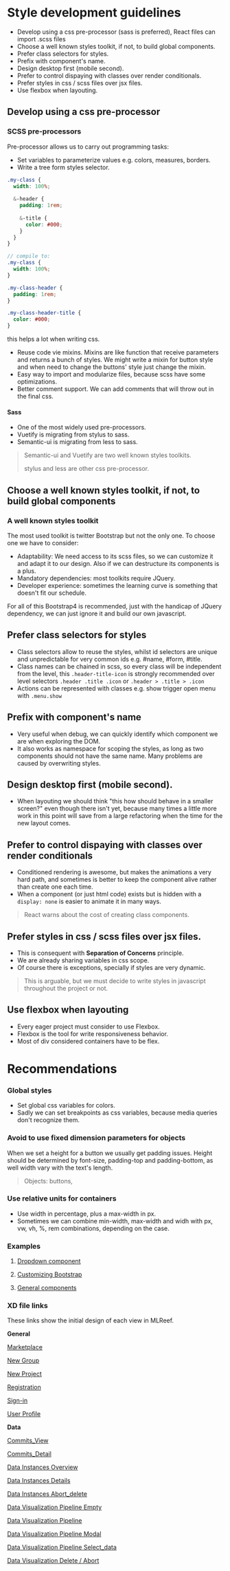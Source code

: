 Style development guidelines
===

* Develop using a css pre-processor (sass is preferred), React files can import .scss files
* Choose a well known styles toolkit, if not, to build global components.
* Prefer class selectors for styles.
* Prefix with component's name.
* Design desktop first (mobile second).
* Prefer to control dispaying with classes over render conditionals.
* Prefer styles in css / scss files over jsx files.
* Use flexbox when layouting.

Develop using a css pre-processor
---

### SCSS pre-processors
Pre-processor allows us to carry out programming tasks:
* Set variables to parameterize values e.g. colors, measures, borders.
* Write a tree form styles selector.

```scss
.my-class {
  width: 100%;
  
  &-header {
    padding: 1rem;
    
    &-title {
      color: #000;
    }
  }
}

// compile to:
.my-class {
  width: 100%;
}

.my-class-header {
  padding: 1rem;
}

.my-class-header-title {
  color: #000;
}

```

this helps a lot when writing css.

* Reuse code vie mixins. Mixins are like function that receive parameters and returns a bunch of styles.
We might write a mixin for button style and when need to change the buttons' style 
just change the mixin.
* Easy way to import and modularize files, because scss have some optimizations.
* Better comment support. We can add comments that will throw out in the final css.
  
#### Sass
* One of the most widely used pre-processors.
* Vuetify is migrating from stylus to sass.
* Semantic-ui is migrating from less to sass.

> Semantic-ui and Vuetify are two well known styles toolkits.
>
> stylus and less are other css pre-processor.


Choose a well known styles toolkit, if not, to build global components
---
### A well known styles toolkit
The most used toolkit is twitter Bootstrap but not the only one. To choose one we have to consider:
* Adaptability: We need access to its scss files, so we can customize it and adapt it
to our design. Also if we can destructure its components is a plus.
* Mandatory dependencies: most toolkits require JQuery.
* Developer experience: sometimes the learning curve is something that doesn't fit
our schedule.

For all of this Bootstrap4 is recommended, just with the handicap of JQuery dependency, 
we can just ignore it and build our own javascript.


Prefer class selectors for styles
---
* Class selectors allow to reuse the styles, whilst id selectors are unique and unpredictable for
very common ids e.g. #name, #form, #title.
* Class names can be chained in scss, so every class will be independent from the level,
this `.header-title-icon` is strongly recommended over level selectors 
`.header .title .icon` or `.header > .title > .icon`
* Actions can be represented with classes e.g. show trigger open menu with `.menu.show`

Prefix with component's name
---
* Very useful when debug, we can quickly identify which component we are when exploring
the DOM.
* It also works as namespace for scoping the styles, as long as two components should not
have the same name. Many problems are caused by overwriting styles. 

Design desktop first (mobile second).
---
* When layouting we should think "this how should behave in a smaller screen?" even though
there isn't yet, because many times a little more work in this point will save from a large
refactoring when the time for the new layout comes.  

Prefer to control dispaying with classes over render conditionals
---
* Conditioned rendering is awesome, but makes the animations a very hard path, and
sometimes is better to keep the component alive rather than create one each time.
* When a component (or just html code) exists but is hidden with a `display: none` is
easier to animate it in many ways.

> React warns about the cost of creating class components.


Prefer styles in css / scss files over jsx files.
---
* This is consequent with **Separation of Concerns** principle.
* We are already sharing variables in css scope.
* Of course there is exceptions, specially if styles are very dynamic.

> This is arguable, but we must decide to write styles in javascript throughout the project or not.  

Use flexbox when layouting
---
* Every eager project must consider to use Flexbox.
* Flexbox is the tool for write responsiveness behavior.
* Most of div considered containers have to be flex.


Recommendations
===

### Global styles
* Set global css variables for colors.
* Sadly we can set breakpoints as css variables, because media queries don't recognize them.

### Avoid to use fixed dimension parameters for objects
When we set a height for a button we usually get padding issues. Height should be 
determined by font-size, padding-top and padding-bottom, as well width vary with the
text's length.

> Objects: buttons,

### Use relative units for containers
* Use width in percentage, plus a max-width in px.
* Sometimes we can combine min-width, max-width and widh with px, vw, vh, %, rem combinations,
depending on the case.

### Examples

1. [Dropdown component](examples/Dropdown.md)

2. [Customizing Bootstrap](examples/customizing-bootstrap.md)

3. [General components](examples/general-components.md)

### XD file links
These links show the initial design of each view in MLReef. 

**General**

[Marketplace](https://xd.adobe.com/view/5d9dcfd2-3bfb-4ee0-5069-8c9e2f0a5b7b-2bac/)

[New Group](https://xd.adobe.com/view/ee07af82-4f62-499d-45af-eb3db4871e5c-9836/)

[New Project](https://xd.adobe.com/view/c1bef4a8-42a9-40b0-6669-00305c4adbd7-b78f/)

[Registration](https://xd.adobe.com/view/c4069ef1-b6d4-44f5-528c-4e0da5800e5a-b237/)

[Sign-in](https://xd.adobe.com/spec/73ca4d40-8b2c-4daf-6e21-de66179316b1-05fb/)

[User Profile](https://xd.adobe.com/view/7a312cce-4d5e-4c9c-5bdf-620569bb679c-0c00/)

**Data**

[Commits_View](https://xd.adobe.com/spec/75077ae6-de00-45d0-6fd3-759602edd0d1-0336/)

[Commits_Detail](https://xd.adobe.com/view/489d424c-6bd9-41c5-43cd-0ad0f220adf4-3eac/)

[Data Instances Overview](https://xd.adobe.com/view/209888ea-007c-4cd4-6cff-e246d446ebd9-56a9/)

[Data Instances Details](https://xd.adobe.com/view/fec3ad9b-7452-42d8-4152-acf03b7c8bf6-88f2/)

[Data Instances Abort_delete](https://xd.adobe.com/view/e153a9e3-1cad-432b-7a05-7c98fc856d72-9762/)

[Data Visualization Pipeline Empty](https://xd.adobe.com/view/b589da30-873c-464d-4638-1472579d21a4-c3b8/)

[Data Visualization Pipeline](https://xd.adobe.com/view/13689233-69cb-4985-5a96-03023e492d68-6559/)

[Data Visualization Pipeline Modal](https://xd.adobe.com/view/528d7eb2-3422-4fc3-6a33-8c4ba4aaa4cb-24bc/)

[Data Visualization Pipeline Select_data](https://xd.adobe.com/view/d1614d97-daf6-4a2b-600a-5c9e173ac739-a750/)

[Data Visualization Delete / Abort](https://xd.adobe.com/view/20cff280-7a9c-416e-5f08-10da7f0d87ff-56fe/)





